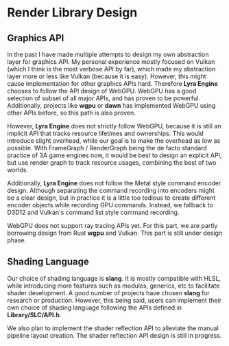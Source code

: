 # Render Library Design

## Graphics API

In the past I have made multiple attempts to design my own abstraction layer for graphics API.
My personal experience mostly focused on Vulkan (which I think is the most verbose API by far),
which made my abstraction layer more or less like Vulkan (because it is easy). However, this
might cause implementation for other graphics APIs hard. Therefore **Lyra Engine** chooses to
follow the API design of WebGPU. WebGPU has a good selection of subset of all major APIs, and
has proven to be powerful. Additionally, projects like **wgpu** or **dawn** has implemented
WebGPU using other APIs before, so this path is also proven.

However, **Lyra Engine** does not strictly follow WebGPU, because it is still an implicit API
that tracks resource lifetimes and ownerships. This would introduce slight overhead, while our
goal is to make the overhead as low as possible. With FrameGraph / RenderGraph being the de facto
standard practice of 3A game engines now, it would be best to design an explicit API, but use
render graph to track resource usages, combining the best of two worlds.

Additionally, **Lyra Engine** does not follow the Metal style command encoder design. Although
separating the command recording into encoders might be a clear design, but in practice it is
a little too tedious to create different encoder objects while recording GPU commands. Instead,
we fallback to D3D12 and Vulkan's command list style command recording.

WebGPU does not support ray tracing APIs yet. For this part, we are partly borrowing design from
Rust **wgpu** and Vulkan. This part is still under design phase.

## Shading Language

Our choice of shading language is **slang**. It is mostly compatible with HLSL, while introducing
more features such as modules, generics, etc to facilitate shader development. A good number of
projects have chosen **slang** for research or production. However, this being said, users can
implement their own choice of shading language following the APIs defined in **Library/SLC/API.h**.

We also plan to implement the shader reflection API to alleviate the manual pipeline layout creation.
The shader reflection API design is still in progress.
